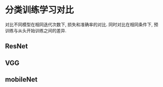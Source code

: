 # 	分类训练学习对比

对比不同模型在相同迭代次数下, 损失和准确率的对比. 同时对比在相同条件下, 预训练与从头开始训练之间的差异.

## ResNet



## VGG



## mobileNet